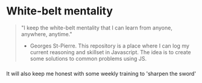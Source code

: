 # White-belt mentality
> "I keep the white-belt mentality that I can learn from anyone, anywhere, anytime." 
> - Georges St-Pierre.
This repository is a place where I can log my current reasoning and skillset in Javascript.
The idea is to create some solutions to common problems using JS.

###
It will also keep me honest with some weekly training to 'sharpen the sword'